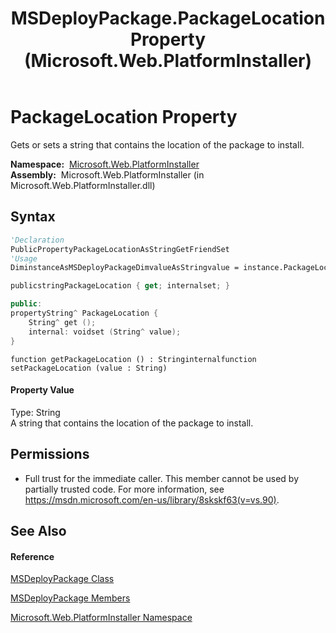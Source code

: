 ﻿---
title: MSDeployPackage.PackageLocation Property  (Microsoft.Web.PlatformInstaller)
TOCTitle: PackageLocation Property
ms:assetid: P:Microsoft.Web.PlatformInstaller.MSDeployPackage.PackageLocation
ms:mtpsurl: https://msdn.microsoft.com/en-us/library/microsoft.web.platforminstaller.msdeploypackage.packagelocation(v=VS.90)
ms:contentKeyID: 22049787
ms.date: 05/02/2012
mtps_version: v=VS.90
f1_keywords:
- Microsoft.Web.PlatformInstaller.MSDeployPackage.PackageLocation
- Microsoft.Web.PlatformInstaller.MSDeployPackage.get_PackageLocation
- Microsoft.Web.PlatformInstaller.MSDeployPackage.set_PackageLocation
dev_langs:
- CSharp
- JScript
- VB
- c++
api_location:
- Microsoft.Web.PlatformInstaller.dll
api_name:
- Microsoft.Web.PlatformInstaller.MSDeployPackage.get_PackageLocation
- Microsoft.Web.PlatformInstaller.MSDeployPackage.PackageLocation
- Microsoft.Web.PlatformInstaller.MSDeployPackage.set_PackageLocation
api_type:
- Managed
topic_type:
- apiref
- kbSyntax
product_family_name: VS
ROBOTS: INDEX,FOLLOW
---

# PackageLocation Property

Gets or sets a string that contains the location of the package to install.

**Namespace:**  [Microsoft.Web.PlatformInstaller](microsoft-web-platforminstaller-namespace.md)  
**Assembly:**  Microsoft.Web.PlatformInstaller (in Microsoft.Web.PlatformInstaller.dll)

## Syntax

``` vb
'Declaration
PublicPropertyPackageLocationAsStringGetFriendSet
'Usage
DiminstanceAsMSDeployPackageDimvalueAsStringvalue = instance.PackageLocation
```

``` csharp
publicstringPackageLocation { get; internalset; }
```

``` c++
public:
propertyString^ PackageLocation {
    String^ get ();
    internal: voidset (String^ value);
}
```

``` jscript
function getPackageLocation () : Stringinternalfunction setPackageLocation (value : String)
```

#### Property Value

Type: String  
A string that contains the location of the package to install.  

## Permissions

  - Full trust for the immediate caller. This member cannot be used by partially trusted code. For more information, see <https://msdn.microsoft.com/en-us/library/8skskf63(v=vs.90)>.

## See Also

#### Reference

[MSDeployPackage Class](msdeploypackage-class-microsoft-web-platforminstaller.md)

[MSDeployPackage Members](msdeploypackage-members-microsoft-web-platforminstaller.md)

[Microsoft.Web.PlatformInstaller Namespace](microsoft-web-platforminstaller-namespace.md)

